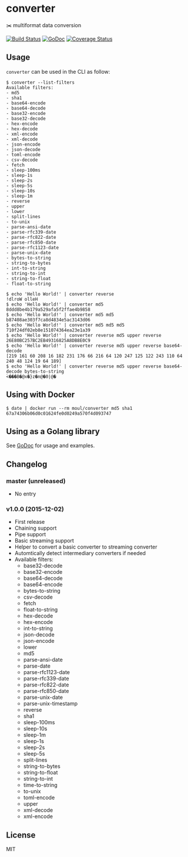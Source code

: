 # converter
:scissors: multiformat data conversion

[![Build Status](https://travis-ci.org/moul/converter.svg?branch=master)](https://travis-ci.org/moul/converter)
[![GoDoc](https://godoc.org/github.com/moul/converter?status.svg)](https://godoc.org/github.com/moul/converter)
[![Coverage Status](https://coveralls.io/repos/moul/converter/badge.svg?branch=master&service=github)](https://coveralls.io/github/moul/converter?branch=master)

## Usage

`converter` can be used in the CLI as follow:

```console
$ converter --list-filters
Available filters:
- md5
- sha1
- base64-encode
- base64-decode
- base32-encode
- base32-decode
- hex-encode
- hex-decode
- xml-encode
- xml-decode
- json-encode
- json-decode
- toml-encode
- csv-decode
- fetch
- sleep-100ms
- sleep-1s
- sleep-2s
- sleep-5s
- sleep-10s
- sleep-1m
- reverse
- upper
- lower
- split-lines
- to-unix
- parse-ansi-date
- parse-rfc339-date
- parse-rfc822-date
- parse-rfc850-date
- parse-rfc1123-date
- parse-unix-date
- bytes-to-string
- string-to-bytes
- int-to-string
- string-to-int
- string-to-float
- float-to-string
```

```console
$ echo 'Hello World!' | converter reverse
!dlroW olleH
$ echo 'Hello World!' | converter md5
8ddd8be4b179a529afa5f2ffae4b9858
$ echo 'Hello World!' | converter md5 md5
b87408ae303f7ca8d4834e5ac3143d06
$ echo 'Hello World!' | converter md5 md5 md5
710f24df02eb8e151074364ea23e1a39
$ echo 'Hello World!' | converter reverse md5 upper reverse
26E80BC257BC2EB49316825A8DB8E0C9
$ echo 'Hello World!' | converter reverse md5 upper reverse base64-decode
[219 161 60 208 16 182 231 176 66 216 64 120 247 125 122 243 110 64 240 48 124 19 64 189]
$ echo 'Hello World!' | converter reverse md5 upper reverse base64-decode bytes-to-string
ۡ<���B�@x�}z�n@�0|@�
```

## Using with Docker

```console
$ date | docker run --rm moul/converter md5 sha1
67a74306b06d0c01624fe0d0249a570f4d093747
```

## Using as a Golang library

See [GoDoc](https://godoc.org/github.com/moul/converter) for usage and examples.

## Changelog

### master (unreleased)

* No entry

### v1.0.0 (2015-12-02)

* First release
* Chaining support
* Pipe support
* Basic streaming support
* Helper to convert a basic converter to streaming converter
* Automtically detect intermediary converters if needed
* Available filters:
  * base32-decode
  * base32-encode
  * base64-decode
  * base64-encode
  * bytes-to-string
  * csv-decode
  * fetch
  * float-to-string
  * hex-decode
  * hex-encode
  * int-to-string
  * json-decode
  * json-encode
  * lower
  * md5
  * parse-ansi-date
  * parse-date
  * parse-rfc1123-date
  * parse-rfc339-date
  * parse-rfc822-date
  * parse-rfc850-date
  * parse-unix-date
  * parse-unix-timestamp
  * reverse
  * sha1
  * sleep-100ms
  * sleep-10s
  * sleep-1m
  * sleep-1s
  * sleep-2s
  * sleep-5s
  * split-lines
  * string-to-bytes
  * string-to-float
  * string-to-int
  * time-to-string
  * to-unix
  * toml-encode
  * upper
  * xml-decode
  * xml-encode

## License

MIT
